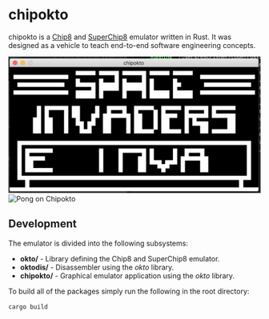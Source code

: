 # chipokto

chipokto is a [Chip8](http://devernay.free.fr/hacks/chip8/C8TECH10.HTM#00Cn) and [SuperChip8](https://github.com/trapexit/chip-8_documentation/blob/master/Misc/SCHIP-8%20v1.1.txt) emulator written in Rust. It was designed as a vehicle to teach end-to-end software engineering concepts.

![Space Invaders on Chipokto](/docs/chipokto_INVADERS_screenshot.png)
![Pong on Chipokto](chipokto_PONG_screenshot.png)

## Development

The emulator is divided into the following subsystems:

* **okto/** - Library defining the Chip8 and SuperChip8 emulator.
* **oktodis/** - Disassembler using the _okto_ library.
* **chipokto/** - Graphical emulator application using the _okto_ library.

To build all of the packages simply run the following in the root directory:

```shell
cargo build
```
